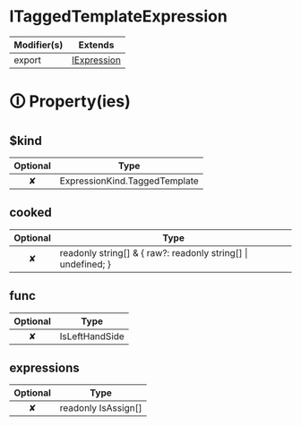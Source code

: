 # ITaggedTemplateExpression

| Modifier(s)                            | Extends                                    |
|----------------------------------------|--------------------------------------------|
| export | [IExpression](https://hamedfathi.gitbook.io/aurelia-2-doc-api/runtime/interface/ast/iexpression) |

# &#128712; Property(ies)

## $kind

| Optional                           | Type                         |
|:----------------------------------:|------------------------------|
| ✘ | ExpressionKind.TaggedTemplate |

## cooked

| Optional                           | Type                         |
|:----------------------------------:|------------------------------|
| ✘ | readonly string[] & { raw?: readonly string[] &#124; undefined; } |

## func

| Optional                           | Type                         |
|:----------------------------------:|------------------------------|
| ✘ | IsLeftHandSide |

## expressions

| Optional                           | Type                         |
|:----------------------------------:|------------------------------|
| ✘ | readonly IsAssign[] |